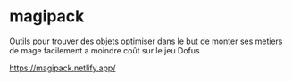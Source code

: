# magipack

Outils pour trouver des objets optimiser dans le but de monter ses metiers de mage facilement a moindre coût sur le jeu Dofus

https://magipack.netlify.app/
